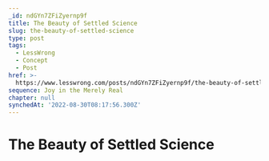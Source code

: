 ```yaml
---
_id: ndGYn7ZFiZyernp9f
title: The Beauty of Settled Science
slug: the-beauty-of-settled-science
type: post
tags:
  - LessWrong
  - Concept
  - Post
href: >-
  https://www.lesswrong.com/posts/ndGYn7ZFiZyernp9f/the-beauty-of-settled-science
sequence: Joy in the Merely Real
chapter: null
synchedAt: '2022-08-30T08:17:56.300Z'
---
```


# The Beauty of Settled Science
